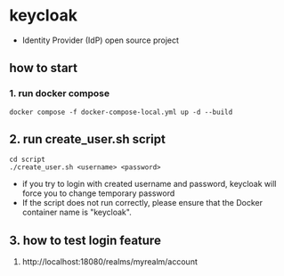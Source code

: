 # keycloak

- Identity Provider (IdP) open source project


## how to start


### 1. run docker compose
```shell
docker compose -f docker-compose-local.yml up -d --build
```

## 2. run create_user.sh script

```shell
cd script
./create_user.sh <username> <password>
```

- if you try to login with created username and password, keycloak will force you to change temporary password
- If the script does not run correctly, please ensure that the Docker container name is "keycloak".




## 3. how to test login feature

1. http://localhost:18080/realms/myrealm/account

